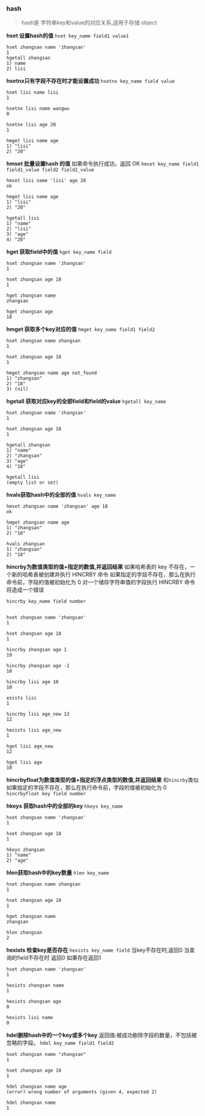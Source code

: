 ### hash
> hash是 字符串key和value的对应关系,适用于存储 object

**hset 设置hash的值**
`hset key_name field1 value1`
```redis
hset zhangsan name 'zhangsan'
1
hgetall zhangsan
1) name
2) lisi
```

**hsetnx只有字段不存在时才能设置成功**
`hsetnx key_name field value`
```redis
hset lisi name lisi
1

hsetnx lisi name wangwu
0

hsetnx lisi age 20
1

hmget lisi name age
1) "lisi"
2) "20"

```
**hmset 批量设置hash 的值**
如果命令执行成功，返回 OK
`hmset key_name field1 field1_value field2 field2_value`
```redis
hmset lisi name 'lisi' age 20
ok

hmget lisi name age
1) "lisi"
2) "20"

hgetall lisi
1) "name"
2) "lisi"
3) "age"
4) "20"

```
**hget 获取field中的值**
`hget key_name field`

```redis
hset zhangsan name 'zhangsan'
1

hset zhangsan age 18
1

hget zhangsan name
zhangsan

hget zhangsan age
18

```

**hmget 获取多个key对应的值**
`hmget key_name field1 field2`
```redis
hset zhangsan name zhangsan
1

hset zhangsan age 18
1

hmget zhangsan name age not_found
1) "zhangsan"
2) "18"
3) (nil)
```

**hgetall 获取对应key的全部field和field的value**
`hgetall key_name`

```redis
hset zhangsan name 'zhangsan'
1

hset zhangsan age 18
1

hgetall zhangsan
1) "name"
2) "zhangsan"
3) "age"
4) "18"

hgetall lisi
(empty list or set)

```

**hvals获取hash中的全部的值**
`hvals key_name`
```redis
hmset zhangsan name 'zhangsan' age 18
ok

hmget zhangsan name age
1) "zhangsan"
2) "18"

hvals zhangsan
1) "zhangsan"
2) "18"
```

**hincrby为数值类型的值+指定的数值,并返回结果**
如果哈希表的 key 不存在，一个新的哈希表被创建并执行 HINCRBY 命令
如果指定的字段不存在，那么在执行命令前，字段的值被初始化为 0
对一个储存字符串值的字段执行 HINCRBY 命令将造成一个错误

`hincrby key_name field number`
```redis

hset zhangsan name 'zhangsan'
1

hset zhangsan age 18
1

hincrby zhangsan age 1
19

hincrby zhangsan age -1
18

hincrby lisi age 10
10

exists lisi
1

hincrby lisi age_new 12
12

hexists lisi age_new
1

hget lisi age_new
12

hget lisi age
10

```

**hincrbyfloat为数值类型的值+指定的浮点类型的数值,并返回结果**
和`hincrby`类似
如果指定的字段不存在，那么在执行命令前，字段的值被初始化为 0 
`hincrbyfloat key field number`

**hkeys 获取hash中的全部的key**
`hkeys key_name`

```redis
hset zhangsan name 'zhangsan'
1

hset zhangsan age 18
1

hkeys zhangsan
1) "name"
2) "age"
```

**hlen获取hash中的key数量**
`hlen key_name`
```redis
hset zhangsan name zhangsan
1

hset zhangsan age 18
1

hget zhangsan name
zhangsan

hlen zhangsan
2

```

**hexists 检查key是否存在**
`hexists key_name field`
当key不存在时,返回0 当查询的field不存在时 返回0 如果存在返回1
```redis
hset zhangsan name 'zhangsan'
1

hexists zhangsan name
1

hexists zhangsan age
0

hexists lisi name
0

```
**hdel删除hash中的一个key或多个key**
返回值:被成功删除字段的数量，不包括被忽略的字段。
`hdel key_name field1 field2`
```redis
hset zhangsan name "zhangsan"
1

hset zhangsan age 18
1

hdel zhangsan name age
(error) wrong number of arguments (given 4, expected 2)

hdel zhangsan name
1

```